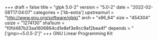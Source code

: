 +++
draft = false
title = "glpk 5.0-2"
version = "5.0-2"
date = "2022-02-08T17:04:07"
categories = ['lib-extra']
upstreamurl = "http://www.gnu.org/software/glpk/"
arch = "x86_64"
size = "454304"
usize = "1274130"
sha1sum = "f0fd487b23aa1606864cd1e8ef3e9cc9af2bea4f"
depends = "['gmp>=5.0.5-2']"
+++
GNU Linear Programming Kit